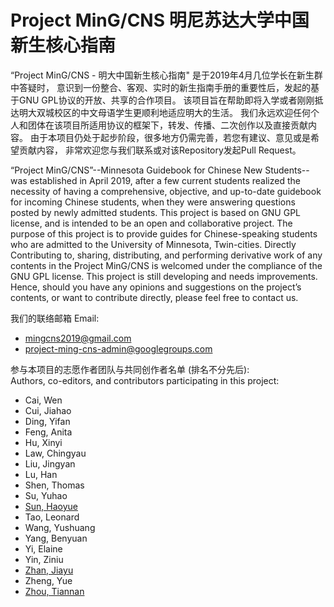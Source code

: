 # Project MinG/CNS 明尼苏达大学中国新生核心指南

“Project MinG/CNS - 明大中国新生核心指南" 是于2019年4月几位学长在新生群中答疑时，
意识到一份整合、客观、实时的新生指南手册的重要性后，发起的基于GNU GPL协议的开放、共享的合作项目。
该项目旨在帮助即将入学或者刚刚抵达明大双城校区的中文母语学生更顺利地适应明大的生活。
我们永远欢迎任何个人和团体在该项目所适用协议的框架下，转发、传播、二次创作以及直接贡献内容。
由于本项目仍处于起步阶段，很多地方仍需完善，若您有建议、意见或是希望贡献内容，
非常欢迎您与我们联系或对该Repository发起Pull Request。

“Project MinG/CNS”--Minnesota Guidebook for Chinese New Students--was established in April 2019,
after a few current students realized the necessity of having a comprehensive, objective,
and up-to-date guidebook for incoming Chinese students, when they were answering questions posted by newly admitted students.
This project is based on GNU GPL license, and is intended to be an open and collaborative project.
The purpose of this project is to provide guides for Chinese-speaking students who are admitted to the University of Minnesota, Twin-cities.
Directly Contributing to, sharing, distributing, and performing derivative work of any contents in the Project MinG/CNS
is welcomed under the compliance of the GNU GPL license. This project is still developing and needs improvements.
Hence, should you have any opinions and suggestions on the project’s contents, or want to contribute directly, please feel free to contact us.

我们的联络邮箱 Email:  
* [mingcns2019@gmail.com](mailto:MinGCNS2019@gmail.com)
* [project-ming-cns-admin@googlegroups.com](mailto:project-ming-cns-admin@googlegroups.com)

参与本项目的志愿作者团队与共同创作者名单 (排名不分先后):  
Authors, co-editors, and contributors participating in this project:

* Cai, Wen
* Cui, Jiahao
* Ding, Yifan
* Feng, Anita
* Hu, Xinyi
* Law, Chingyau
* Liu, Jingyan
* Lu, Han
* Shen, Thomas
* Su, Yuhao
* [Sun, Haoyue](https://github.com/H-Yue-Sun)
* Tao, Leonard
* Wang, Yushuang
* Yang, Benyuan
* Yi, Elaine
* Yin, Ziniu
* [Zhan, Jiayu](https://www.linkedin.com/in/jiayu-zhan-b62a4714a/)
* Zheng, Yue
* [Zhou, Tiannan](https://github.com/TrotylTN)
